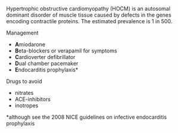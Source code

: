 Hypertrophic obstructive cardiomyopathy (HOCM) is an autosomal dominant disorder of muscle tissue caused by defects in the genes encoding contractile proteins. The estimated prevalence is 1 in 500\.  
  
Management  
* **A**miodarone
* **B**eta\-blockers or verapamil for symptoms
* **C**ardioverter defibrillator
* **D**ual chamber pacemaker
* **E**ndocarditis prophylaxis\*

  
Drugs to avoid  
* nitrates
* ACE\-inhibitors
* inotropes

  
\*although see the 2008 NICE guidelines on infective endocarditis prophylaxis
